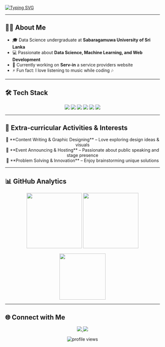 <!-- Typing animation -->
[![Typing SVG](https://readme-typing-svg.demolab.com?font=Fira+Code&size=24&pause=1000&color=36BCF7&width=600&lines=Hi+there%2C+I'm+Pooja+Anbalagan+👋;Data+Science+Undergraduate+%F0%9F%93%96;Aspiring+Data+Scientist+%F0%9F%92%BB;Web+%26+App+Developer+%F0%9F%9A%80)](https://git.io/typing-svg)

---

## 🙋‍♀️ About Me
- 🎓 Data Science undergraduate at **Sabaragamuwa University of Sri Lanka**  
- 💻 Passionate about **Data Science, Machine Learning, and Web Development**  
- 🌱 Currently working on **Serv-in** a service providers website 
- ⚡ Fun fact: I love listening to music while coding 🎶  

---

## 🛠️ Tech Stack
<p align="center">
  <img src="https://img.shields.io/badge/Python-3776AB?style=for-the-badge&logo=python&logoColor=white" />
  <img src="https://img.shields.io/badge/Java-007396?style=for-the-badge&logo=java&logoColor=white" />
  <img src="https://img.shields.io/badge/JavaScript-F7DF1E?style=for-the-badge&logo=javascript&logoColor=black" />
  <img src="https://img.shields.io/badge/Django-092E20?style=for-the-badge&logo=django&logoColor=white" />
  <img src="https://img.shields.io/badge/React-61DAFB?style=for-the-badge&logo=react&logoColor=black" />
  <img src="https://img.shields.io/badge/GitHub-181717?style=for-the-badge&logo=github&logoColor=white" />
</p>

---

## 🌟 Extra-curricular Activities & Interests
<p align="center">
  🎨 **Content Writing & Graphic Designing** – Love exploring design ideas & visuals  
  <br>🎤 **Event Announcing & Hosting** – Passionate about public speaking and stage presence  
  <br>🧠 **Problem Solving & Innovation** – Enjoy brainstorming unique solutions  
</p>


---

## 📊 GitHub Analytics
<p align="center">
  <img src="https://github-readme-stats.vercel.app/api?username=poojaanbalagan&show_icons=true&theme=radical" height="180" />
  <img src="https://github-readme-streak-stats.herokuapp.com/?user=poojaanbalagan&theme=radical" height="180" />
</p>

<p align="center">
  <img src="https://github-readme-stats.vercel.app/api/top-langs/?username=poojaanbalagan&layout=compact&theme=radical" height="150" />
</p>

---

## 🌐 Connect with Me
<p align="center">
  <a href="https://www.linkedin.com/in/pooja-anbalagan/">
    <img src="https://img.shields.io/badge/LinkedIn-0077B5?style=for-the-badge&logo=linkedin&logoColor=white" />
  </a>
  <a href="mailto:poojap356@gmail.com">
    <img src="https://img.shields.io/badge/Email-D14836?style=for-the-badge&logo=gmail&logoColor=white" />
  </a>
</p>

<p align="center"> 
  <img src="https://komarev.com/ghpvc/?username=poojaanbalagan&label=Profile%20Views&color=blue&style=flat" alt="profile views" />
</p>


